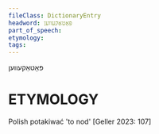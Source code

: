 ```yaml
---
fileClass: DictionaryEntry
headword: פּאָטאַקעווען
part_of_speech: 
etymology: 
tags: 
---
```

פּאָטאַקעווען

ETYMOLOGY
===========
Polish potakiwać 'to nod'
[Geller 2023: 107]